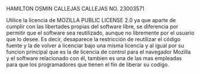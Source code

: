 HAMILTON OSMIN CALLEJAS CALLEJAS  NO. 23003571

Utilice la licencia de MOZILLA PUBLIC LICENSE 2.0 ya que aparte de cumplir con las libertades propias del software libre, se diferencia por permitir que el software sea reutilizado, aunque no libremente  por el usuario que lo desee. Es decir, desaparece la restricción de reutilizar el código fuente y la de volver a licenciar bajo una misma licencia y al igual por su funcion principal que es  la de licencia de control para el navegador Mozilla y el software relacionado con él, tambien es una de las mas empleadas para que los programadores que tienen el fin de liberar su codigo. 
